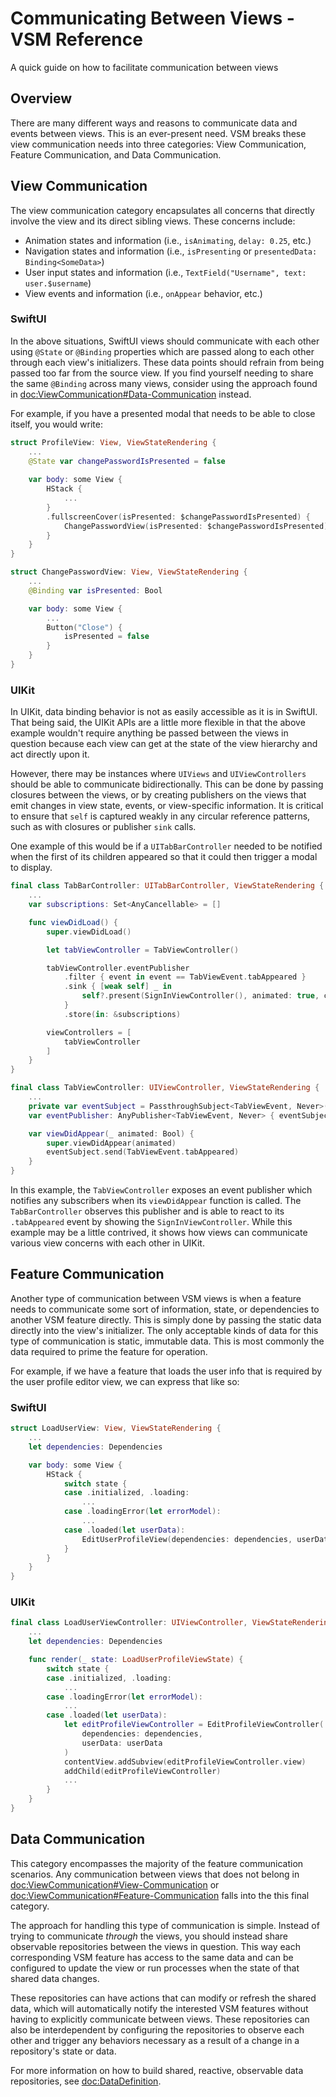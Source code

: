 # Communicating Between Views - VSM Reference

A quick guide on how to facilitate communication between views

## Overview

There are many different ways and reasons to communicate data and events between views. This is an ever-present need. VSM breaks these view communication needs into three categories: View Communication, Feature Communication, and Data Communication.

## View Communication

The view communication category encapsulates all concerns that directly involve the view and its direct sibling views. These concerns include:

- Animation states and information (i.e., `isAnimating`, `delay: 0.25`, etc.)
- Navigation states and information (i.e., `isPresenting` or `presentedData: Binding<SomeData>`)
- User input states and information (i.e., `TextField("Username", text: user.$username`)
- View events and information (i.e., `onAppear` behavior, etc.)

### SwiftUI

In the above situations, SwiftUI views should communicate with each other using `@State` or `@Binding` properties which are passed along to each other through each view's initializers. These data points should refrain from being passed too far from the source view. If you find yourself needing to share the same `@Binding` across many views, consider using the approach found in <doc:ViewCommunication#Data-Communication> instead.

For example, if you have a presented modal that needs to be able to close itself, you would write:

```swift
struct ProfileView: View, ViewStateRendering {
    ...
    @State var changePasswordIsPresented = false
    
    var body: some View {
        HStack {
            ...
        }
        .fullscreenCover(isPresented: $changePasswordIsPresented) {
            ChangePasswordView(isPresented: $changePasswordIsPresented)
        }
    }
}

struct ChangePasswordView: View, ViewStateRendering {
    ...
    @Binding var isPresented: Bool

    var body: some View {
        ...
        Button("Close") {
            isPresented = false
        }
    }    
}
```

### UIKit

In UIKit, data binding behavior is not as easily accessible as it is in SwiftUI. That being said, the UIKit APIs are a little more flexible in that the above example wouldn't require anything be passed between the views in question because each view can get at the state of the view hierarchy and act directly upon it.

However, there may be instances where `UIViews` and `UIViewControllers` should be able to communicate bidirectionally. This can be done by passing closures between the views, or by creating publishers on the views that emit changes in view state, events, or view-specific information. It is critical to ensure that `self` is captured weakly in any circular reference patterns, such as with closures or publisher `sink` calls.

One example of this would be if a `UITabBarController` needed to be notified when the first of its children appeared so that it could then trigger a modal to display.

```swift
final class TabBarController: UITabBarController, ViewStateRendering {
    ...
    var subscriptions: Set<AnyCancellable> = []

    func viewDidLoad() {
        super.viewDidLoad()

        let tabViewController = TabViewController()

        tabViewController.eventPublisher
            .filter { event in event == TabViewEvent.tabAppeared }
            .sink { [weak self] _ in
                self?.present(SignInViewController(), animated: true, completion: nil)
            }
            .store(in: &subscriptions)

        viewControllers = [
            tabViewController
        ]
    }
}

final class TabViewController: UIViewController, ViewStateRendering {
    ...
    private var eventSubject = PassthroughSubject<TabViewEvent, Never>()
    var eventPublisher: AnyPublisher<TabViewEvent, Never> { eventSubject.eraseToAnyPublisher() }

    var viewDidAppear(_ animated: Bool) {
        super.viewDidAppear(animated)
        eventSubject.send(TabViewEvent.tabAppeared)
    }
}
```

In this example, the `TabViewController` exposes an event publisher which notifies any subscribers when its `viewDidAppear` function is called. The `TabBarController` observes this publisher and is able to react to its `.tabAppeared` event by showing the `SignInViewController`. While this example may be a little contrived, it shows how views can communicate various view concerns with each other in UIKit.

## Feature Communication

Another type of communication between VSM views is when a feature needs to communicate some sort of information, state, or dependencies to another VSM feature directly. This is simply done by passing the static data directly into the view's initializer. The only acceptable kinds of data for this type of communication is static, immutable data. This is most commonly the data required to prime the feature for operation.

For example, if we have a feature that loads the user info that is required by the user profile editor view, we can express that like so:

### SwiftUI

```swift
struct LoadUserView: View, ViewStateRendering {
    ...
    let dependencies: Dependencies

    var body: some View {
        HStack {
            switch state {
            case .initialized, .loading:
                ...
            case .loadingError(let errorModel):
                ...
            case .loaded(let userData):
                EditUserProfileView(dependencies: dependencies, userData: userData)
            }
        }
    }
}
```

### UIKit

```swift
final class LoadUserViewController: UIViewController, ViewStateRendering {
    ...
    let dependencies: Dependencies

    func render(_ state: LoadUserProfileViewState) {
        switch state {
        case .initialized, .loading:
            ...
        case .loadingError(let errorModel):
            ...
        case .loaded(let userData):
            let editProfileViewController = EditProfileViewController(
                dependencies: dependencies,
                userData: userData
            )
            contentView.addSubview(editProfileViewController.view)
            addChild(editProfileViewController)
            ...
        }
    }
}
```

## Data Communication

This category encompasses the majority of the feature communication scenarios. Any communication between views that does not belong in <doc:ViewCommunication#View-Communication> or <doc:ViewCommunication#Feature-Communication> falls into the this final category.

The approach for handling this type of communication is simple. Instead of trying to communicate _through_ the views, you should instead share observable repositories between the views in question. This way each corresponding VSM feature has access to the same data and can be configured to update the view or run processes when the state of that shared data changes.

These repositories can have actions that can modify or refresh the shared data, which will automatically notify the interested VSM features without having to explicitly communicate between views. These repositories can also be interdependent by configuring the repositories to observe each other and trigger any behaviors necessary as a result of a change in a repository's state or data.

For more information on how to build shared, reactive, observable data repositories, see <doc:DataDefinition>.

